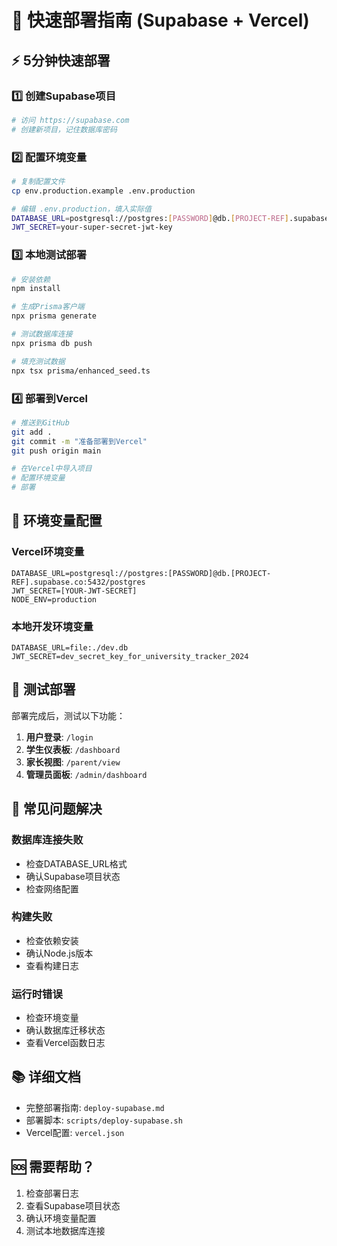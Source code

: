 # 🚀 快速部署指南 (Supabase + Vercel)

## ⚡ **5分钟快速部署**

### 1️⃣ **创建Supabase项目**
```bash
# 访问 https://supabase.com
# 创建新项目，记住数据库密码
```

### 2️⃣ **配置环境变量**
```bash
# 复制配置文件
cp env.production.example .env.production

# 编辑 .env.production，填入实际值
DATABASE_URL=postgresql://postgres:[PASSWORD]@db.[PROJECT-REF].supabase.co:5432/postgres
JWT_SECRET=your-super-secret-jwt-key
```

### 3️⃣ **本地测试部署**
```bash
# 安装依赖
npm install

# 生成Prisma客户端
npx prisma generate

# 测试数据库连接
npx prisma db push

# 填充测试数据
npx tsx prisma/enhanced_seed.ts
```

### 4️⃣ **部署到Vercel**
```bash
# 推送到GitHub
git add .
git commit -m "准备部署到Vercel"
git push origin main

# 在Vercel中导入项目
# 配置环境变量
# 部署
```

## 🔑 **环境变量配置**

### Vercel环境变量
```
DATABASE_URL=postgresql://postgres:[PASSWORD]@db.[PROJECT-REF].supabase.co:5432/postgres
JWT_SECRET=[YOUR-JWT-SECRET]
NODE_ENV=production
```

### 本地开发环境变量
```
DATABASE_URL=file:./dev.db
JWT_SECRET=dev_secret_key_for_university_tracker_2024
```

## 📱 **测试部署**

部署完成后，测试以下功能：

1. **用户登录**: `/login`
2. **学生仪表板**: `/dashboard`
3. **家长视图**: `/parent/view`
4. **管理员面板**: `/admin/dashboard`

## 🚨 **常见问题解决**

### 数据库连接失败
- 检查DATABASE_URL格式
- 确认Supabase项目状态
- 检查网络配置

### 构建失败
- 检查依赖安装
- 确认Node.js版本
- 查看构建日志

### 运行时错误
- 检查环境变量
- 确认数据库迁移状态
- 查看Vercel函数日志

## 📚 **详细文档**

- 完整部署指南: `deploy-supabase.md`
- 部署脚本: `scripts/deploy-supabase.sh`
- Vercel配置: `vercel.json`

## 🆘 **需要帮助？**

1. 检查部署日志
2. 查看Supabase项目状态
3. 确认环境变量配置
4. 测试本地数据库连接
